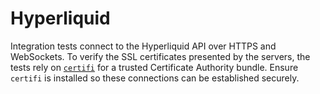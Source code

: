 # Hyperliquid

Integration tests connect to the Hyperliquid API over HTTPS and WebSockets.
To verify the SSL certificates presented by the servers, the tests rely on
[`certifi`](https://pypi.org/project/certifi/) for a trusted Certificate
Authority bundle. Ensure `certifi` is installed so these connections can be
established securely.

